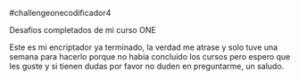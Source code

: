 #challengeonecodificador4

Desafios completados de mi curso ONE

Este es mi encriptador ya terminado, la verdad me atrase y solo tuve una semana para hacerlo porque no había concluido los cursos pero espero que les guste y si tienen dudas por favor no duden en preguntarme, un saludo.
